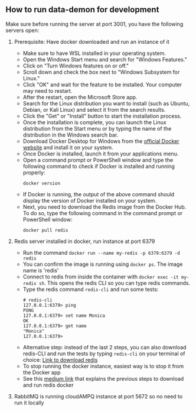 ## How to run data-demon for development
 Make sure before running the server at port 3001, you have the following servers open:
 1) Prerequisite: Have docker downloaded and run an instance of it
      - Make sure to have WSL installed in your operating system.
      - Open the Windows Start menu and search for "Windows Features."
      - Click on "Turn Windows features on or off."
      - Scroll down and check the box next to "Windows Subsystem for Linux."
      - Click "OK" and wait for the feature to be installed. Your computer may need to restart.
      - After the restart, open the Microsoft Store app.
      - Search for the Linux distribution you want to install (such as Ubuntu, Debian, or Kali Linux) and select it from the search results.
      - Click the "Get" or "Install" button to start the installation process.
      - Once the installation is complete, you can launch the Linux distribution from the Start menu or by typing the name of the distribution in the Windows search bar.
      - Download Docker Desktop for Windows from the [official Docker website](https://docs.docker.com/desktop/install/windows-install/) and install it on your system. 
      - Once Docker is installed, launch it from your applications menu.
      - Open a command prompt or PowerShell window and type the following command to check if Docker is installed and running properly: 
         ```console
         docker version
         ```
      - If Docker is running, the output of the above command should display the version of Docker installed on your system.
      - Next, you need to download the Redis image from the Docker Hub. To do so, type the following command in the command prompt or PowerShell window:
         ```console
         docker pull redis
         ```
 2) Redis server installed in docker, run instance at port 6379
      - Run the command `docker run --name my-redis -p 6379:6379 -d redis`
      - You can confirm the image is running using `docker ps`. The image name is 'redis'
      - Connect to redis from inside the container with `docker exec -it my-redis sh`. This opens the redis CLI so you can type redis commands.
      - Type the redis command `redis-cli` and run some tests:
           ```shell
           # redis-cli
           127.0.0.1:6379> ping
           PONG
           127.0.0.1:6379> set name Monica
           OK
           127.0.0.1:6379> get name
           "Monica"
           127.0.0.1:6379>
           ```
      - Alternative step: instead of the last 2 steps, you can also download redis-CLI and run the tests by typing `redis-cli` on your terminal of choice: [Link to download redis](https://redis.io/topics/rediscli)
      - To stop running the docker instance, easiest way is to stop it from the Docker app
      - See this [medium link](https://medium.com/idomongodb/installing-redis-server-using-docker-container-453c3cfffbdf) that explains the previous steps to download and run redis docker

 3) RabbitMQ is running cloudAMPQ instance at port 5672 so no need to run it locally
 
